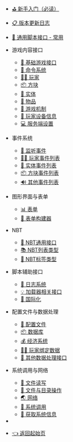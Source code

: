 - [⛳ 新手入门（必读）](zh_CN/Development/)
- [📋 版本更新日志](zh_CN/Development/Changes)
- [💼 通用脚本接口 - 常用](zh_CN/Development/ScriptAPI/ScriptHelp.md)
- 游戏内容接口

  - [🎨 基础游戏接口](zh_CN/Development/GameAPI/Basic.md)
  - [🎯 命令系统](zh_CN/Development/GameAPI/Command.md)
  - [🏃‍♂️ 玩家](zh_CN/Development/GameAPI/Player.md)
  - [📦 方块](zh_CN/Development/GameAPI/Block.md)
  - [🎈 实体](zh_CN/Development/GameAPI/Entity.md)
  - [🧰 物品](zh_CN/Development/GameAPI/Item.md)
  - [🎄 游戏机制](zh_CN/Development/GameAPI/GameSystem.md)
  - [📱 玩家设备信息](zh_CN/Development/GameAPI/Device.md)
  - [💻 服务端设置](zh_CN/Development/GameAPI/Server.md)
- 事件系统

  - [🔔 监听事件](zh_CN/Development/EventAPI/Listen.md)
  - [🏃‍♂️ 玩家事件列表](zh_CN/Development/EventAPI/PlayerEvents.md)
  - [🎈 实体事件列表](zh_CN/Development/EventAPI/EntityEvents.md)
  - [📦 方块事件列表](zh_CN/Development/EventAPI/BlockEvents.md)
  - [🔊 其他事件列表](zh_CN/Development/EventAPI/OtherEvents.md)
- 图形界面与表单
  
  - [📊 表单](zh_CN/Development/GuiAPI/Form.md)
  - [📰 表单构建器](zh_CN/Development/GuiAPI/FormBuilder.md)
- NBT
  - [🥽 NBT通用接口](zh_CN/Development/NbtAPI/NBT.md)
  - [📚 NBT列表类型](zh_CN/Development/NbtAPI/NBTList.md)
  - [📒 NBT标签类型](zh_CN/Development/NbtAPI/NBTCompound.md)
- 脚本辅助接口

  - [📅 日志系统](zh_CN/Development/ScriptAPI/Logger.md)
  - [💡 加载器相关接口](zh_CN/Development/ScriptAPI/Lxl.md)
  - [🛫 国际化](zh_CN/Development/ScriptAPI/i18n.md)
- 配置文件与数据处理

  - [🔨 配置文件](zh_CN/Development/DataAPI/ConfigFile.md)
  - [📦 数据库](zh_CN/Development/DataAPI/DataBase.md)
  - [💰 经济系统](zh_CN/Development/DataAPI/Economy.md)
  - [🏃‍♂️ 玩家绑定数据](zh_CN/Development/DataAPI/PlayerData.md)
  - [🧰 其他数据处理接口](zh_CN/Development/DataAPI/OtherData.md)
- 系统调用与网络
  - [📝 文件读写](zh_CN/Development/SystemAPI/File.md)
  - [📂 文件与目录操作](zh_CN/Development/SystemAPI/FileSystem.md)
  - [🌏 网络](zh_CN/Development/SystemAPI/Network.md)
  - [📡 系统调用](zh_CN/Development/SystemAPI/SystemCall.md)
  - [📜 获取系统信息](zh_CN/Development/SystemAPI/SystemInfo.md)
- 
- [👈 返回起始页](zh_CN/)